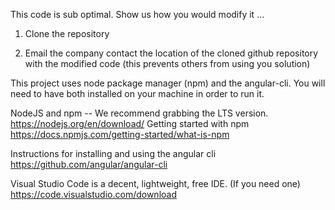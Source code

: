 This code is sub optimal. Show us how you would modify it ...

1) Clone the repository

2) Email the company contact the location of the cloned github repository with the modified code (this prevents others from using you solution)

This project uses node package manager (npm) and the angular-cli. You will need to have both installed on your machine in order to run it.

NodeJS and npm -- We recommend grabbing the LTS version.
https://nodejs.org/en/download/
Getting started with npm
https://docs.npmjs.com/getting-started/what-is-npm

Instructions for installing and using the angular cli
https://github.com/angular/angular-cli

Visual Studio Code is a decent, lightweight, free IDE. (If you need one)
https://code.visualstudio.com/download
